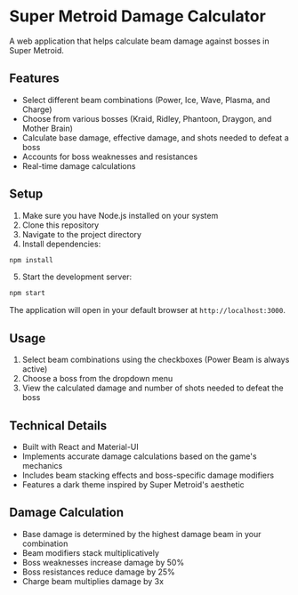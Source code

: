 # Super Metroid Damage Calculator

A web application that helps calculate beam damage against bosses in Super Metroid.

## Features

- Select different beam combinations (Power, Ice, Wave, Plasma, and Charge)
- Choose from various bosses (Kraid, Ridley, Phantoon, Draygon, and Mother Brain)
- Calculate base damage, effective damage, and shots needed to defeat a boss
- Accounts for boss weaknesses and resistances
- Real-time damage calculations

## Setup

1. Make sure you have Node.js installed on your system
2. Clone this repository
3. Navigate to the project directory
4. Install dependencies:
```bash
npm install
```
5. Start the development server:
```bash
npm start
```

The application will open in your default browser at `http://localhost:3000`.

## Usage

1. Select beam combinations using the checkboxes (Power Beam is always active)
2. Choose a boss from the dropdown menu
3. View the calculated damage and number of shots needed to defeat the boss

## Technical Details

- Built with React and Material-UI
- Implements accurate damage calculations based on the game's mechanics
- Includes beam stacking effects and boss-specific damage modifiers
- Features a dark theme inspired by Super Metroid's aesthetic

## Damage Calculation

- Base damage is determined by the highest damage beam in your combination
- Beam modifiers stack multiplicatively
- Boss weaknesses increase damage by 50%
- Boss resistances reduce damage by 25%
- Charge beam multiplies damage by 3x 